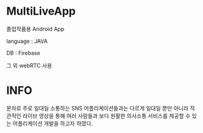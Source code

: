 # MultiLiveApp

졸업작품용
Android App

language : JAVA

DB : Firebase

그 외 webRTC 사용




# INFO
문자로 주로 일대일 소통하는 SNS 어플리케이션들과는 다르게
일대일 뿐만 아니라 직관적인 라이브 영상을 통해 여러 사람들과
보다 원활한 의사소통 서비스를 제공할 수 있는 어플리케이션 개발을 하고자 하였다.

